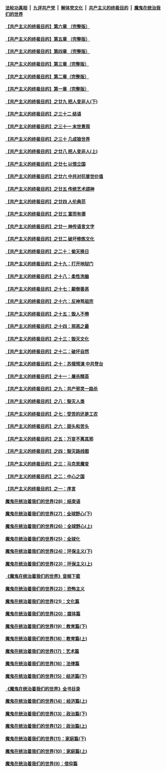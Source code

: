 ####  [法轮功真相](../../../../basic/blob/master/README.md?t=04171301) &nbsp;|&nbsp; [九评共产党](../../../../9ping.md/blob/master/README.md?t=04171301) &nbsp;|&nbsp; [解体党文化](../../../../jtdwh.md/blob/master/README.md?t=04171301)  &nbsp;|&nbsp; [共产主义的终极目的](../../../../gczydzjmd.md/blob/master/README.md?t=04171301) &nbsp;|&nbsp; [魔鬼在统治我们的世界](../../../../mgztzwmdsj.md/blob/master/README.md?t=04171301) 

#### [【共产主义的终极目的】第六章 （完整版）](../pages/nsc422/n11428913.md?t=04171301) 

#### [【共产主义的终极目的】第五章 （完整版）](../pages/nsc422/n11428912.md?t=04171301) 

#### [【共产主义的终极目的】第四章 （完整版）](../pages/nsc422/n11428907.md?t=04171301) 

#### [【共产主义的终极目的】第三章（完整版）](../pages/nsc422/n11428848.md?t=04171301) 

#### [【共产主义的终极目的】第二章（完整版）](../pages/nsc422/n11428831.md?t=04171301) 

#### [【共产主义的终极目的】第一章（完整版）](../pages/nsc422/n11417651.md?t=04171301) 

#### [【共产主义的终极目的】之廿九 把人变非人(下)](../pages/nsc422/n11344140.md?t=04171301) 

#### [【共产主义的终极目的】之三十二 结语](../pages/nsc422/n11360535.md?t=04171301) 

#### [【共产主义的终极目的】之三十一 末世景观](../pages/nsc422/n11351129.md?t=04171301) 

#### [【共产主义的终极目的】之三十 几成狼世界](../pages/nsc422/n11348280.md?t=04171301) 

#### [【共产主义的终极目的】之廿八 把人变非人(上)](../pages/nsc422/n11340492.md?t=04171301) 

#### [【共产主义的终极目的】之廿七 以恨立国](../pages/nsc422/n11336944.md?t=04171301) 

#### [【共产主义的终极目的】之廿六 中共对抗普世价值](../pages/nsc422/n11324785.md?t=04171301) 

#### [【共产主义的终极目的】之廿五 传统艺术颂神](../pages/nsc422/n11296396.md?t=04171301) 

#### [【共产主义的终极目的】之廿四 人伦典范](../pages/nsc422/n11296397.md?t=04171301) 

#### [【共产主义的终极目的】之廿三 富而有德](../pages/nsc422/n11283598.md?t=04171301) 

#### [【共产主义的终极目的】之廿一 神传语言文字](../pages/nsc422/n11263265.md?t=04171301) 

#### [【共产主义的终极目的】之廿二 破坏修炼文化](../pages/nsc422/n11245728.md?t=04171301) 

#### [【共产主义的终极目的】之二十：偷天换日](../pages/nsc422/n11238846.md?t=04171301) 

#### [【共产主义的终极目的】之十九：打开地狱门](../pages/nsc422/n11206376.md?t=04171301) 

#### [【共产主义的终极目的】之十八：柔性洗脑](../pages/nsc422/n11199994.md?t=04171301) 

#### [【共产主义的终极目的】之十七：颠倒善恶](../pages/nsc422/n11179782.md?t=04171301) 

#### [【共产主义的终极目的】之十六：反神骂祖宗](../pages/nsc422/n11166798.md?t=04171301) 

#### [【共产主义的终极目的】之十五：毁人不倦](../pages/nsc422/n11166792.md?t=04171301) 

#### [【共产主义的终极目的】之十四：邪恶之最](../pages/nsc422/n11150249.md?t=04171301) 

#### [【共产主义的终极目的】之十三：毁灭文化](../pages/nsc422/n11135227.md?t=04171301) 

#### [【共产主义的终极目的】之十二：破坏自然](../pages/nsc422/n11135214.md?t=04171301) 

#### [【共产主义的终极目的】之十：苏俄预演 中共登台](../pages/nsc422/n11118424.md?t=04171301) 

#### [【共产主义的终极目的】之十一：屠杀精英](../pages/nsc422/n11118442.md?t=04171301) 

#### [【共产主义的终极目的】之九：共产邪灵一路杀](../pages/nsc422/n11114139.md?t=04171301) 

#### [【共产主义的终极目的】之八：毁灭人类](../pages/nsc422/n11108503.md?t=04171301) 

#### [【共产主义的终极目的】之七：受苦的还是工农](../pages/nsc422/n11101809.md?t=04171301) 

#### [【共产主义的终极目的】之六：甜头和苦头](../pages/nsc422/n11096971.md?t=04171301) 

#### [【共产主义的终极目的】之五：万变不离其邪](../pages/nsc422/n11091285.md?t=04171301) 

#### [【共产主义的终极目的】之四：毁灭路线图](../pages/nsc422/n11086284.md?t=04171301) 

#### [【共产主义的终极目的】之三：马克思魔变](../pages/nsc422/n11061941.md?t=04171301) 

#### [【共产主义的终极目的】之二：中心之国](../pages/nsc422/n11047728.md?t=04171301) 

#### [【共产主义的终极目的】之一：序言](../pages/nsc422/n11086077.md?t=04171301) 

#### [魔鬼在统治着我们的世界(28)：结束语](../pages/nsc422/n10936246.md?t=04171301) 

#### [魔鬼在统治着我们的世界(27)：全球野心(下)](../pages/nsc422/n10928319.md?t=04171301) 

#### [魔鬼在统治着我们的世界(26)：全球野心(上)](../pages/nsc422/n10900318.md?t=04171301) 

#### [魔鬼在统治着我们的世界(25)：全球化](../pages/nsc422/n10788205.md?t=04171301) 

#### [魔鬼在统治着我们的世界(24)：环保主义(下)](../pages/nsc422/n10695307.md?t=04171301) 

#### [魔鬼在统治着我们的世界(23)：环保主义(上)](../pages/nsc422/n10688613.md?t=04171301) 

#### [《魔鬼在统治着我们的世界》音频下载](../pages/nsc422/n10635553.md?t=04171301) 

#### [魔鬼在统治着我们的世界(22)：恐怖主义](../pages/nsc422/n10614727.md?t=04171301) 

#### [魔鬼在统治着我们的世界(21)：文化篇](../pages/nsc422/n10597706.md?t=04171301) 

#### [魔鬼在统治着我们的世界(20)：媒体篇](../pages/nsc422/n10586579.md?t=04171301) 

#### [魔鬼在统治着我们的世界(19)：教育篇(下)](../pages/nsc422/n10564808.md?t=04171301) 

#### [魔鬼在统治着我们的世界(18)：教育篇(上)](../pages/nsc422/n10526970.md?t=04171301) 

#### [魔鬼在统治着我们的世界(17)：艺术篇](../pages/nsc422/n10499093.md?t=04171301) 

#### [魔鬼在统治着我们的世界(16)：法律篇](../pages/nsc422/n10485969.md?t=04171301) 

#### [魔鬼在统治着我们的世界(15)：经济篇(下)](../pages/nsc422/n10469975.md?t=04171301) 

#### [《魔鬼在统治着我们的世界》全书目录](../pages/nsc422/n10464261.md?t=04171301) 

#### [魔鬼在统治着我们的世界(14)：经济篇(上)](../pages/nsc422/n10457370.md?t=04171301) 

#### [魔鬼在统治着我们的世界(13)：政治篇(下)](../pages/nsc422/n10448270.md?t=04171301) 

#### [魔鬼在统治着我们的世界(12)：政治篇(上)](../pages/nsc422/n10444576.md?t=04171301) 

#### [魔鬼在统治着我们的世界(11)：家庭篇(下)](../pages/nsc422/n10440961.md?t=04171301) 

#### [魔鬼在统治着我们的世界(10)：家庭篇(上)](../pages/nsc422/n10435448.md?t=04171301) 

#### [魔鬼在统治着我们的世界(9)：信仰篇](../pages/nsc422/n10432159.md?t=04171301) 

